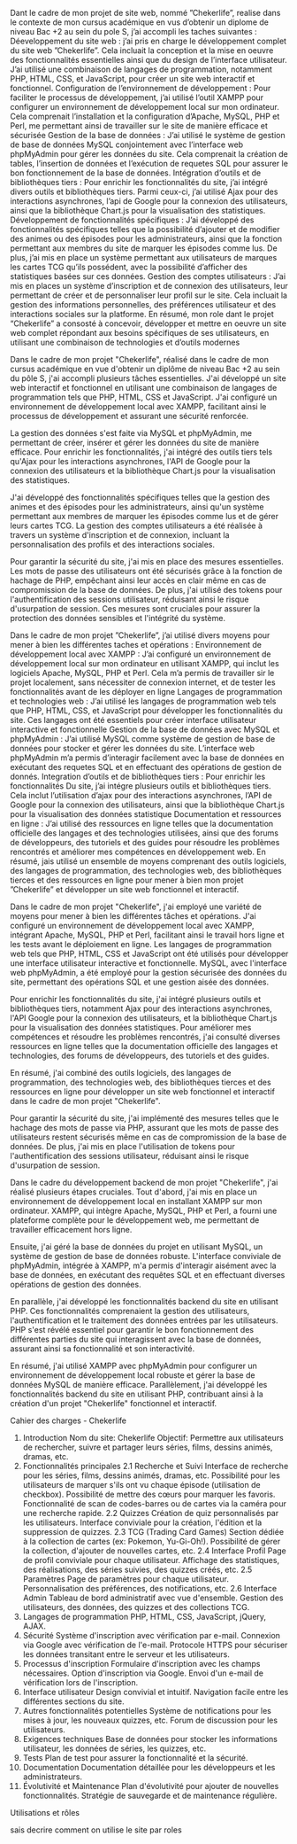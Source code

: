 Dant le cadre de mon projet de site web, nommé ”Chekerlife”, realise dans le contexte de mon cursus académique en vus d’obtenir un diplome de niveau Bac +2 au sein du pole S, j’ai accompli les taches suivantes :
Déeveloppement du site web : j’ai pris en charge le développement complet du site web ”Chekerlife”. Cela incluait la conception et la mise en oeuvre des fonctionnalités  essentielles ainsi que du design de l’interface utilisateur. J’ai utilisé une combinaison de langages de programmation, notamment PHP, HTML, CSS, et JavaScript, pour créer un site web interactif et fonctionnel.
Configuration de l’environnement de développement : Pour faciliter le processus de développement, j’ai utilisé l’outil XAMPP pour configurer un environnement de développement local sur mon ordinateur. Cela comprenait l’installation et la configuration d’Apache, MySQL, PHP et Perl, me permettant ainsi de travailler sur le site de manière efficace et sécurisée
Gestion de la base de données : J’ai utilisé le système de gestion de base de données MySQL conjointement avec l’interface web phpMyAdmin pour gérer les données du site. Cela comprenait la création de tables, l’insertion de données et l’exécution de requetes SQL pour assurer le bon fonctionnement de la base de données.
Intégration d’outils et de bibliothèques tiers : Pour enrichir les fonctionnalités du site, j’ai intégré divers outils et bibliothèques tiers. Parmi ceux-ci, j’ai utilisé Ajax pour des interactions asynchrones, l’api de Google pour la connexion des utilisateurs, ainsi que la bibliothèque Chart.js pour la visualisation des statistiques.
Développement de fonctionnalités spécifiques :  J’ai développé des fonctionnalités spécifiques telles que la possibilité d’ajouter et de modifier des animes ou des épisodes pour les administrateurs, ainsi que la fonction  permettant aux  membres du site de marquer les épisodes comme lus. De plus, j’ai mis en place un système permettant aux utilisateurs de marques les cartes TCG qu’ils possédent, avec la possibilité d’afficher des statistiques basées sur ces données.
Gestion des comptes utilisateurs : J’ai mis en places un système d’inscription et de connexion des utilisateurs, leur permettant de créer et de personnaliser leur profil sur le site. Cela incluait la gestion des informations personnelles, des préférences utilisateur et des interactions sociales sur la platforme.
En résumé, mon role dant le projet “Chekerlife” a consosté à concevoir, développer et mettre en oeuvre un site web complet répondant aux besoins spécifiques de ses utilisateurs, en utilisant une combinaison de technologies et d’outils modernes 



Dans le cadre de mon projet "Chekerlife", réalisé dans le cadre de mon cursus académique en vue d'obtenir un diplôme de niveau Bac +2 au sein du pôle S, j'ai accompli plusieurs tâches essentielles. J'ai développé un site web interactif et fonctionnel en utilisant une combinaison de langages de programmation tels que PHP, HTML, CSS et JavaScript. J'ai configuré un environnement de développement local avec XAMPP, facilitant ainsi le processus de développement et assurant une sécurité renforcée.

La gestion des données s'est faite via MySQL et phpMyAdmin, me permettant de créer, insérer et gérer les données du site de manière efficace. Pour enrichir les fonctionnalités, j'ai intégré des outils tiers tels qu'Ajax pour les interactions asynchrones, l'API de Google pour la connexion des utilisateurs et la bibliothèque Chart.js pour la visualisation des statistiques.

J'ai développé des fonctionnalités spécifiques telles que la gestion des animes et des épisodes pour les administrateurs, ainsi qu'un système permettant aux membres de marquer les épisodes comme lus et de gérer leurs cartes TCG. La gestion des comptes utilisateurs a été réalisée à travers un système d'inscription et de connexion, incluant la personnalisation des profils et des interactions sociales.

Pour garantir la sécurité du site, j'ai mis en place des mesures essentielles. Les mots de passe des utilisateurs ont été sécurisés grâce à la fonction de hachage de PHP, empêchant ainsi leur accès en clair même en cas de compromission de la base de données. De plus, j'ai utilisé des tokens pour l'authentification des sessions utilisateur, réduisant ainsi le risque d'usurpation de session. Ces mesures sont cruciales pour assurer la protection des données sensibles et l'intégrité du système.


Dans le cadre de mon projet ”Chekerlife”, j’ai utilisé divers moyens pour mener à bien les différentes taches et opérations :
Environnement de développement local avec XAMPP : J’ai configuré un environnement de développement local sur mon ordinateur en utilisant XAMPP, qui inclut les logiciels Apache, MySQL, PHP et Perl. Cela m’a permis de travailler sir le projet localement, sans nécessiter de connexion internet, et de tester les fonctionnalités avant de les déployer en ligne
Langages de programmation et technologies web : J’ai utilisé les langages de programmation web tels que PHP, HTML, CSS, et JavaScript pour développer les fonctionnalités du site. Ces langages ont été essentiels pour créer interface utilisateur interactive et fonctionnelle
Gestion de la base de données avec MySQL et phpMyAdmin : J’ai utilisé MySQL comme système de gestion de base de données pour stocker et gérer les données du site. L’interface web phpMyAdmin m’a permis d’interagir facilement  avec la base de données en exécutant des requetes SQL et en effectuant des opérations de gestion de donnés.
Integration d’outils et de bibliothèques tiers : Pour enrichir les fonctionnalités Du site, j’ai intégre plusieurs outils et bibliothèques tiers. Cela inclut l’utilisation d’ajax pour des interactions asynchrones, l’API de Google pour la connexion des utilisateurs, ainsi que la bibliothèque Chart.js pour la visualisation des données statistique
Documentation et ressources en ligne : J’ai utilisé des ressources en ligne telles que la documentation officielle des langages et des technologies utilisées,  ainsi que des forums de développeurs, des tutoriels et des guides pour résoudre les problèmes rencontrés et améliorer mes compétences en développement web.
En résumé, jais utilisé un ensemble de moyens comprenant des outils logiciels, des langages de programmation, des technologies web, des bibliothèques tierces et des ressources en ligne pour mener à bien mon projet ”Chekerlife” et développer un site web fonctionnel et interactif.



Dans le cadre de mon projet "Chekerlife", j'ai employé une variété de moyens pour mener à bien les différentes tâches et opérations. J'ai configuré un environnement de développement local avec XAMPP, intégrant Apache, MySQL, PHP et Perl, facilitant ainsi le travail hors ligne et les tests avant le déploiement en ligne. Les langages de programmation web tels que PHP, HTML, CSS et JavaScript ont été utilisés pour développer une interface utilisateur interactive et fonctionnelle. MySQL, avec l'interface web phpMyAdmin, a été employé pour la gestion sécurisée des données du site, permettant des opérations SQL et une gestion aisée des données.

Pour enrichir les fonctionnalités du site, j'ai intégré plusieurs outils et bibliothèques tiers, notamment Ajax pour des interactions asynchrones, l'API Google pour la connexion des utilisateurs, et la bibliothèque Chart.js pour la visualisation des données statistiques. Pour améliorer mes compétences et résoudre les problèmes rencontrés, j'ai consulté diverses ressources en ligne telles que la documentation officielle des langages et technologies, des forums de développeurs, des tutoriels et des guides.

En résumé, j'ai combiné des outils logiciels, des langages de programmation, des technologies web, des bibliothèques tierces et des ressources en ligne pour développer un site web fonctionnel et interactif dans le cadre de mon projet "Chekerlife".

Pour garantir la sécurité du site, j'ai implémenté des mesures telles que le hachage des mots de passe via PHP, assurant que les mots de passe des utilisateurs restent sécurisés même en cas de compromission de la base de données. De plus, j'ai mis en place l'utilisation de tokens pour l'authentification des sessions utilisateur, réduisant ainsi le risque d'usurpation de session.


Dans le cadre du développement backend de mon projet "Chekerlife", j'ai réalisé plusieurs étapes cruciales. Tout d'abord, j'ai mis en place un environnement de développement local en installant XAMPP sur mon ordinateur. XAMPP, qui intègre Apache, MySQL, PHP et Perl, a fourni une plateforme complète pour le développement web, me permettant de travailler efficacement hors ligne.

Ensuite, j'ai géré la base de données du projet en utilisant MySQL, un système de gestion de base de données robuste. L'interface conviviale de phpMyAdmin, intégrée à XAMPP, m'a permis d'interagir aisément avec la base de données, en exécutant des requêtes SQL et en effectuant diverses opérations de gestion des données.

En parallèle, j'ai développé les fonctionnalités backend du site en utilisant PHP. Ces fonctionnalités comprenaient la gestion des utilisateurs, l'authentification et le traitement des données entrées par les utilisateurs. PHP s'est révélé essentiel pour garantir le bon fonctionnement des différentes parties du site qui interagissent avec la base de données, assurant ainsi sa fonctionnalité et son interactivité.

En résumé, j'ai utilisé XAMPP avec phpMyAdmin pour configurer un environnement de développement local robuste et gérer la base de données MySQL de manière efficace. Parallèlement, j'ai développé les fonctionnalités backend du site en utilisant PHP, contribuant ainsi à la création d'un projet "Chekerlife" fonctionnel et interactif.

Cahier des charges - Chekerlife

1. Introduction
Nom du site: Chekerlife
Objectif: Permettre aux utilisateurs de rechercher, suivre et partager leurs séries, films, dessins animés, dramas, etc.
2. Fonctionnalités principales
2.1 Recherche et Suivi
Interface de recherche pour les séries, films, dessins animés, dramas, etc.
Possibilité pour les utilisateurs de marquer s'ils ont vu chaque épisode (utilisation de checkbox).
Possibilité de mettre des cœurs pour marquer les favoris.
Fonctionnalité de scan de codes-barres ou de cartes via la caméra pour une recherche rapide.
2.2 Quizzes
Création de quiz personnalisés par les utilisateurs.
Interface conviviale pour la création, l'édition et la suppression de quizzes.
2.3 TCG (Trading Card Games)
Section dédiée à la collection de cartes (ex: Pokemon, Yu-Gi-Oh!).
Possibilité de gérer la collection, d'ajouter de nouvelles cartes, etc.
2.4 Interface Profil
Page de profil conviviale pour chaque utilisateur.
Affichage des statistiques, des réalisations, des séries suivies, des quizzes créés, etc.
2.5 Paramètres
Page de paramètres pour chaque utilisateur.
Personnalisation des préférences, des notifications, etc.
2.6 Interface Admin
Tableau de bord administratif avec vue d'ensemble.
Gestion des utilisateurs, des données, des quizzes et des collections TCG.
3. Langages de programmation
PHP, HTML, CSS, JavaScript, jQuery, AJAX.
4. Sécurité
Système d'inscription avec vérification par e-mail.
Connexion via Google avec vérification de l'e-mail.
Protocole HTTPS pour sécuriser les données transitant entre le serveur et les utilisateurs.
5. Processus d'inscription
Formulaire d'inscription avec les champs nécessaires.
Option d'inscription via Google.
Envoi d'un e-mail de vérification lors de l'inscription.
6. Interface utilisateur
Design convivial et intuitif.
Navigation facile entre les différentes sections du site.
7. Autres fonctionnalités potentielles
Système de notifications pour les mises à jour, les nouveaux quizzes, etc.
Forum de discussion pour les utilisateurs.
8. Exigences techniques
Base de données pour stocker les informations utilisateur, les données de séries, les quizzes, etc.
9. Tests
Plan de test pour assurer la fonctionnalité et la sécurité.
10. Documentation
Documentation détaillée pour les développeurs et les administrateurs.
11. Évolutivité et Maintenance
Plan d'évolutivité pour ajouter de nouvelles fonctionnalités.
Stratégie de sauvegarde et de maintenance régulière.

Utilisations et rôles

sais decrire comment on utilise le site par roles